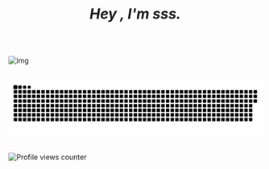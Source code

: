 # *<div align="center">Hey , I'm sss.</div>*  
  



<br/>  



<br/>  

![img](https://github-readme-stats-vqwg-6vl4lyncx-sssyc1.vercel.app/api?username=sssyc1&show_icons=true&count_private=true&include_all_commits=true&show_owner=true&width=700px&height=900px)

<br>

<picture>
  <source media="(prefers-color-scheme: dark)" srcset="https://raw.githubusercontent.com/sssyc1/sssyc1/output/github-contribution-grid-snake-dark.svg">
  <source media="(prefers-color-scheme: light)" srcset="https://raw.githubusercontent.com/sssyc1/sssyc1/output/github-contribution-grid-snake.svg">
  <img alt="github contribution grid snake animation" src="https://raw.githubusercontent.com/sssyc1/sssyc1/output/github-contribution-grid-snake.svg">
</picture>

<br>

<br/>  

![Profile views counter](https://komarev.com/ghpvc/?username=sssyc1&&style=flat-square)  
  

<br/>  


<br />

